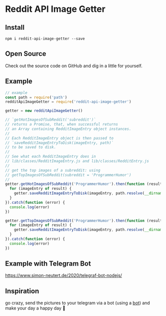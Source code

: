 # Reddit API Image Getter

## Install

`npm i reddit-api-image-getter --save`

## Open Source

Check out the source code on GitHub and dig in a little for yourself.

## Example

~~~javascript
// example
const path = require('path')
redditApiImageGetter = require('reddit-api-image-getter')

getter = new redditApiImageGetter()

// `getHotImagesOfSubReddit('subreddit')`
// returns a Promise, that, when successful returns
// an Array containing RedditImageEntry object instances.
// 
// Each RedditImageEntry object is then passed to
// `saveRedditImageEntryToDisk(imageEntry, path)`
// to be saved to disk. 
//
// See what each RedditImageEntry does in 
// lib/classes/RedditImageEntry.js and lib/classes/RedditEntry.js
//
// get the top images of a subreddit: using
// getTopImagesOfSubReddit(subreddit = 'ProgrammerHumor')
// 
getter.getHotImagesOfSubReddit('ProgrammerHumor').then(function (result) {
  for (imageEntry of result) {
    getter.saveRedditImageEntryToDisk(imageEntry, path.resolve(__dirname, 'images', 'hot'))
  }
}).catch(function (error) {
  console.log(error)
})

getter.getTopImagesOfSubReddit('ProgrammerHumor').then(function (result) {
  for (imageEntry of result) {
    getter.saveRedditImageEntryToDisk(imageEntry, path.resolve(__dirname, 'images', 'top'))
  }
}).catch(function (error) {
  console.log(error)
})
~~~

## Example with Telegram Bot

https://www.simon-neutert.de/2020/telegraf-bot-nodejs/

## Inspiration

go crazy, send the pictures to your telegram via a bot (using a [bot](https://core.telegram.org/bots/samples#node-js)) and make your day a happy day :tada: